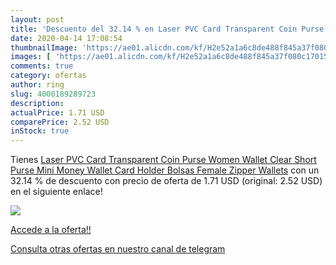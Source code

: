 ```yaml
---
layout: post
title: 'Descuento del 32.14 % en Laser PVC Card Transparent Coin Purse Wo'
date: 2020-04-14 17:08:54
thumbnailImage: 'https://ae01.alicdn.com/kf/H2e52a1a6c8de488f845a37f080c17015q/Laser-PVC-Card-Transparent-Coin-Purse-Women-Wallet-Clear-Short-Purse-Mini-Money-Wallet-Card-Holder.jpg_350x350._SL200_.jpg'
images: [ 'https://ae01.alicdn.com/kf/H2e52a1a6c8de488f845a37f080c17015q/Laser-PVC-Card-Transparent-Coin-Purse-Women-Wallet-Clear-Short-Purse-Mini-Money-Wallet-Card-Holder.jpg_350x350._SL200_.jpg' ]
comments: true
category: ofertas
author: ring
slug: 4000189289723
description:
actualPrice: 1.71 USD
comparePrice: 2.52 USD
inStock: true
---
```


Tienes [Laser PVC Card Transparent Coin Purse Women Wallet Clear Short Purse Mini Money Wallet Card Holder Bolsas Female Zipper Wallets](https://www.amazon.com/dp/4000189289723/?tag=redken08-20) con un 32.14 % de descuento con precio de oferta de 1.71 USD (original: 2.52 USD) en el siguiente enlace!

[![](https://ae01.alicdn.com/kf/H2e52a1a6c8de488f845a37f080c17015q/Laser-PVC-Card-Transparent-Coin-Purse-Women-Wallet-Clear-Short-Purse-Mini-Money-Wallet-Card-Holder.jpg_350x350._SL200_.jpg)](https://www.amazon.com/dp/4000189289723/?tag=redken08-20)

[Accede a la oferta!!](https://www.amazon.com/dp/4000189289723/?tag=redken08-20)

[Consulta otras ofertas en nuestro canal de telegram](https://t.me/s/ofertas25)
